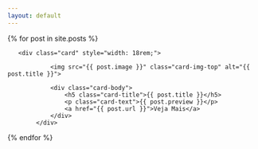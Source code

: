 ```yaml
---
layout: default
---
```





            
  {% for post in site.posts %}
  
       <div class="card" style="width: 18rem;">
       
                <img src="{{ post.image }}" class="card-img-top" alt="{{ post.title }}">
                
                <div class="card-body">
                    <h5 class="card-title">{{ post.title }}</h5>
                    <p class="card-text">{{ post.preview }}</p>
                    <a href="{{ post.url }}">Veja Mais</a>
                </div>
            </div>
  {% endfor %}


               


         
           
